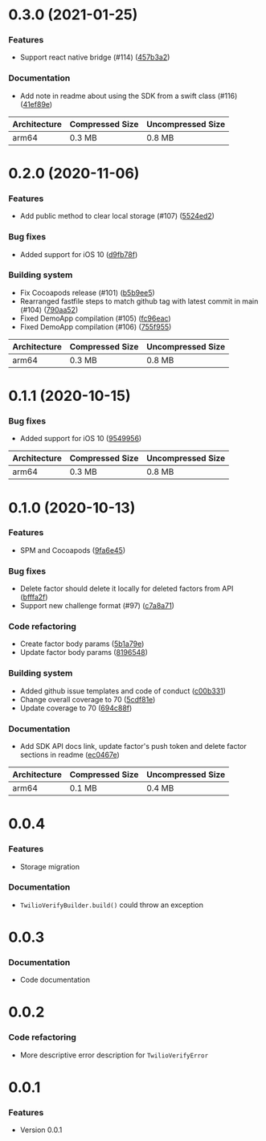 # 0.3.0 (2021-01-25)

### Features
- Support react native bridge (#114) ([457b3a2](https://github.com/twilio/twilio-verify-ios/commit/457b3a297f062a299aa9432c7386485d24378721))

### Documentation
- Add note in readme about using the SDK from a swift class (#116) ([41ef89e](https://github.com/twilio/twilio-verify-ios/commit/41ef89e5a8017de4efe00e43a9d9c0e5b644b1e3))

Architecture | Compressed Size | Uncompressed Size
------------ | --------------- | -----------------
arm64        |       0.3 MB    | 0.8 MB


# 0.2.0 (2020-11-06)

### Features
- Add public method to clear local storage  (#107) ([5524ed2](https://github.com/twilio/twilio-verify-ios/commit/5524ed26f0dfd10bc13ce4bc2e784a804ef22665))

### Bug fixes
- Added support for iOS 10 ([d9fb78f](https://github.com/twilio/twilio-verify-ios/commit/d9fb78f482151eb19358503b79a9decace3659e9))

### Building system
- Fix Cocoapods release (#101) ([b5b9ee5](https://github.com/twilio/twilio-verify-ios/commit/b5b9ee54e5539a5d06658048e6102e2ba4e05680))
- Rearranged fastfile steps to match github tag with latest commit in main (#104) ([790aa52](https://github.com/twilio/twilio-verify-ios/commit/790aa52cd13d82069c573b1408d8cef979ace239))
- Fixed DemoApp compilation (#105) ([fc96eac](https://github.com/twilio/twilio-verify-ios/commit/fc96eacab91914fe78885205b825a3709c92ed60))
- Fixed DemoApp compilation (#106) ([755f955](https://github.com/twilio/twilio-verify-ios/commit/755f955b100bd598db4ec091ab5bcafcfdb6bec7))

Architecture | Compressed Size | Uncompressed Size
------------ | --------------- | -----------------
arm64        |       0.3 MB    | 0.8 MB


# 0.1.1 (2020-10-15)

### Bug fixes
- Added support for iOS 10 ([9549956](https://github.com/twilio/twilio-verify-ios/commit/95499567b5e5af68160dd78a2f720cece1b40a84))

Architecture | Compressed Size | Uncompressed Size
------------ | --------------- | -----------------
arm64        |       0.3 MB    | 0.8 MB


# 0.1.0 (2020-10-13)

### Features
- SPM and Cocoapods ([9fa6e45](https://github.com/twilio/twilio-verify-ios/commit/9fa6e45a07c7fad2536cbf69ea0186a0fe34a22b))

### Bug fixes
- Delete factor should delete it locally for deleted factors from API ([bfffa2f](https://github.com/twilio/twilio-verify-ios/commit/bfffa2fee0f0d9bb2b60aaba3e04c8964f4fb59a))
- Support new challenge format (#97) ([c7a8a71](https://github.com/twilio/twilio-verify-ios/commit/c7a8a71ea85a0baf17a153bb3be60644d7daa4ba))

### Code refactoring
- Create factor body params ([5b1a79e](https://github.com/twilio/twilio-verify-ios/commit/5b1a79e43cbc64515258164987aa20be2b6a7fed))
- Update factor body params ([8196548](https://github.com/twilio/twilio-verify-ios/commit/8196548c2c2a2309fb08d25d39d943842b5bcf32))

### Building system
- Added github issue templates and code of conduct ([c00b331](https://github.com/twilio/twilio-verify-ios/commit/c00b33197bef7875ea9f260ba8184b14867461e6))
- Change overall coverage to 70 ([5cdf81e](https://github.com/twilio/twilio-verify-ios/commit/5cdf81e022bdbcd27325b2e0e83531986f0dea4e))
- Update coverage to 70 ([694c88f](https://github.com/twilio/twilio-verify-ios/commit/694c88f2e90d252d28b9e288975c92d99ffcc6c1))

### Documentation
- Add SDK API docs link, update factor's push token and delete factor sections in readme ([ec0467e](https://github.com/twilio/twilio-verify-ios/commit/ec0467e4590b944b7e713ed6dfd8e4725eae12c0))

Architecture | Compressed Size | Uncompressed Size
------------ | --------------- | -----------------
arm64        |       0.1 MB    | 0.4 MB


# 0.0.4

### Features
- Storage migration

### Documentation
- `TwilioVerifyBuilder.build()` could throw an exception

# 0.0.3

### Documentation
- Code documentation

# 0.0.2

### Code refactoring
- More descriptive error description for `TwilioVerifyError`

# 0.0.1

### Features
- Version 0.0.1